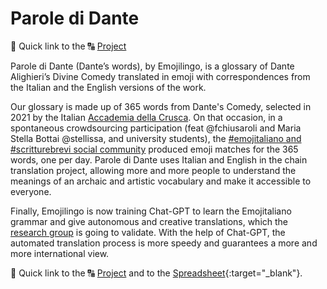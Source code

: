 # Parole di Dante

🔗 Quick link to the 🔠 [Project](/parole_di_dante_table)
<!-- [Spreadsheet](/parole_di_dante_spreadsheet){:target="_blank"} -->

Parole di Dante (Dante’s words), by Emojilingo, is a glossary of Dante Alighieri’s Divine Comedy translated in emoji with correspondences from the Italian and the English versions of the work.

Our glossary is made up of 365 words from Dante's Comedy, selected in 2021 by the Italian [Accademia della Crusca](https://accademiadellacrusca.it/it/dante).
On that occasion, in a spontaneous crowdsourcing participation (feat @fchiusaroli and Maria Stella Bottai @stellissa, and university students), the [#emojitaliano and #scritturebrevi social community](https://twitter.com/search?q=emojitaliano&src=typed_query) produced emoji matches for the 365 words, one per day.
Parole di Dante uses Italian and English in the chain translation project, allowing more and more people to understand the meanings of an archaic and artistic vocabulary and make it accessible to everyone.

Finally, Emojilingo is now training Chat-GPT to learn the Emojitaliano grammar and give autonomous and creative translations, which the [research group](https://ceur-ws.org/Vol-3596/paper15.pdf) is going to validate. With the help of Chat-GPT, the automated translation process is more speedy and guarantees a more and more international view.

🔗 Quick link to the 🔠 [Project](/parole_di_dante_table) and to the [Spreadsheet](/parole_di_dante_spreadsheet){:target="_blank"}.